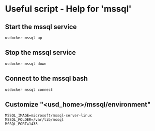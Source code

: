 # Useful script - Help for 'mssql'

## Start the mssql service

```
usdocker mssql up
```

## Stop the mssql service 

```
usdocker mssql down
```

## Connect to the mssql bash

```
usdocker mssql connect
```

## Customize "<usd_home>/mssql/environment"

```
MSSQL_IMAGE=microsoft/mssql-server-linux
MSSQL_FOLDER=/var/lib/mssql
MSSQL_PORT=1433
```
